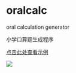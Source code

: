 # oralcalc
oral calculation generator

小学口算题生成程序

[点击此处查看示例](https://berkoo.github.io/oralcalc/)

![](https://berkoo.github.io/oralcalc/shot1.jpg)
